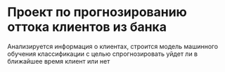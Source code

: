 #  Проект по прогнозированию оттока клиентов из банка

Анализируется информация о клиентах, строится модель машинного обучения классификации с целью спрогнозировать уйдет ли в ближайшее время клиент или нет
